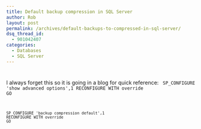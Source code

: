 ```yaml
---
title: Default backup compression in SQL Server
author: Rob
layout: post
permalink: /archives/default-backups-to-compressed-in-sql-server/
dsq_thread_id:
  - 901042407
categories:
  - Databases
  - SQL Server
---
```

# 

I always forget this so it is going in a blog for quick reference:
<code>
	SP_CONFIGURE 'show advanced options',1
	RECONFIGURE WITH override
	GO
	    
	SP_CONFIGURE 'backup compression default',1
	RECONFIGURE WITH override
	GO
</code>